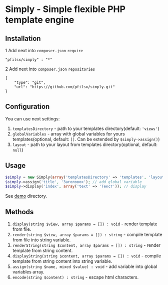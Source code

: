 Simply - Simple flexible PHP template engine
=============================

Installation
------------
1  Add next into `composer.json` `require`
```
"pfilsx/simply" : "*"
```
2 Add next into `composer.json` `repositories` 
```
{
    "type": "git",
    "url": "https://github.com/pfilsx/simply.git"
}
```

Configuration
-----
You can use next settings:
1. `templatesDirectory` - path to your templates directory(default: `'views'`)
2. `globalVariables` - array with global variables for yours templates(optional, default: `[]`. Can be extended by `$simply->assign()`)
3. `layout` - path to your layout from templates directory(optional, default: `null`)

Usage
-----
```php
$simply = new Simply(array('templatesDirectory' => 'templates', 'layout' => 'main'));
$simply->assign('title', 'Заголовок'); // add global variable
$simply->display('index', array('text' => 'Текст')); // display 
```
See [demo](https://github.com/pfilsx/simply/tree/master/demo) directory.

Methods
-----
1. `display(string $view, array $params = []) : void` - render template from file.
2. `render(string $view, array $params = []) : string` - compile template from file into string variable.
3. `renderString(string $content, array $params = []) : string` - render template from string content.
4. `displayString(string $content, array $params = []) : void` - compile template from string content into string variable.
5. `assign(string $name, mixed $value) : void` - add variable into global variables array.
6. `encode(string $content) : string` - escape html characters.
